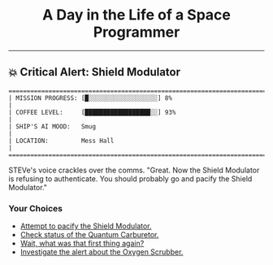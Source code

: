 <h1 align="center">A Day in the Life of a Space Programmer</h1>

---

<h2 id="node-81">💥 Critical Alert: Shield Modulator</h2>

```
========================================================================
| MISSION PROGRESS: [█░░░░░░░░░░░░░░░░░░░] 8%                                  |
| COFFEE LEVEL:     [██████████████████░░] 93%                                 |
| SHIP'S AI MOOD:   Smug                                                       |
| LOCATION:         Mess Hall                                                  |
========================================================================
```

STEVe's voice crackles over the comms. "Great. Now the Shield Modulator is refusing to authenticate. You should probably go and pacify the Shield Modulator."



### Your Choices

*   [Attempt to pacify the Shield Modulator.](./README-0084.md)
*   [Check status of the Quantum Carburetor.](./README-0076.md)
*   [Wait, what was that first thing again?](./README-0080.md)
*   [Investigate the alert about the Oxygen Scrubber.](../stage-03/README-0104.md)
